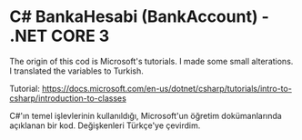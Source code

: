 # C# BankaHesabi (BankAccount) - .NET CORE 3
The origin of this cod is Microsoft's tutorials. I made some small alterations. I translated the variables to Turkish.

Tutorial: https://docs.microsoft.com/en-us/dotnet/csharp/tutorials/intro-to-csharp/introduction-to-classes

C#'ın temel işlevlerinin kullanıldığı, Microsoft'un öğretim dokümanlarında açıklanan bir kod. Değişkenleri Türkçe'ye çevirdim.
